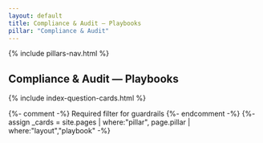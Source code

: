```yaml
---
layout: default
title: Compliance & Audit — Playbooks
pillar: "Compliance & Audit"
---
```


{% include pillars-nav.html %}

## Compliance & Audit — Playbooks

{% include index-question-cards.html %}

{%- comment -%} Required filter for guardrails {%- endcomment -%}
{%- assign _cards = site.pages | where:"pillar", page.pillar | where:"layout","playbook" -%}

